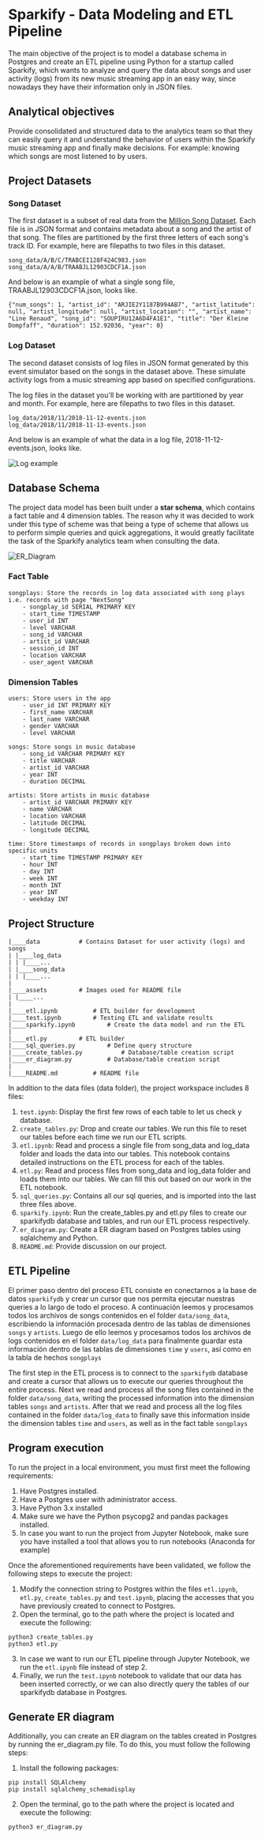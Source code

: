 # Sparkify - Data Modeling and ETL Pipeline

The main objective of the project is to model a database schema in Postgres and create an ETL pipeline using Python for a startup called Sparkify, which wants to analyze and query the data about songs and user activity (logs) from its new music streaming app in an easy way, since nowadays they have their information only in JSON files.

## Analytical objectives

Provide consolidated and structured data to the analytics team so that they can easily query it and understand the behavior of users within the Sparkify music streaming app and finally make decisions. For example: knowing which songs are most listened to by users.

## Project Datasets

### Song Dataset
The first dataset is a subset of real data from the [Million Song Dataset](https://labrosa.ee.columbia.edu/millionsong/). Each file is in JSON format and contains metadata about a song and the artist of that song. The files are partitioned by the first three letters of each song's track ID. For example, here are filepaths to two files in this dataset.

```
song_data/A/B/C/TRABCEI128F424C983.json
song_data/A/A/B/TRAABJL12903CDCF1A.json
```

And below is an example of what a single song file, TRAABJL12903CDCF1A.json, looks like.

```
{"num_songs": 1, "artist_id": "ARJIE2Y1187B994AB7", "artist_latitude": null, "artist_longitude": null, "artist_location": "", "artist_name": "Line Renaud", "song_id": "SOUPIRU12A6D4FA1E1", "title": "Der Kleine Dompfaff", "duration": 152.92036, "year": 0}
```

### Log Dataset
The second dataset consists of log files in JSON format generated by this event simulator based on the songs in the dataset above. These simulate activity logs from a music streaming app based on specified configurations.

The log files in the dataset you'll be working with are partitioned by year and month. For example, here are filepaths to two files in this dataset.

```
log_data/2018/11/2018-11-12-events.json
log_data/2018/11/2018-11-13-events.json
```

And below is an example of what the data in a log file, 2018-11-12-events.json, looks like.

![Log example](/assets/log-data.png)

## Database Schema

The project data model has been built under a **star schema**, which contains a fact table and 4 dimension tables. The reason why it was decided to work under this type of scheme was that being a type of scheme that allows us to perform simple queries and quick aggregations, it would greatly facilitate the task of the Sparkify analytics team when consulting the data.

![ER_Diagram](/assets/sparkifydb_erd.png)

### Fact Table
```
songplays: Store the records in log data associated with song plays i.e. records with page "NextSong"
    - songplay_id SERIAL PRIMARY KEY
    - start_time TIMESTAMP
    - user_id INT
    - level VARCHAR
    - song_id VARCHAR
    - artist_id VARCHAR
    - session_id INT
    - location VARCHAR
    - user_agent VARCHAR
```

### Dimension Tables
```
users: Store users in the app
    - user_id INT PRIMARY KEY
    - first_name VARCHAR
    - last_name VARCHAR
    - gender VARCHAR
    - level VARCHAR

songs: Store songs in music database
    - song_id VARCHAR PRIMARY KEY
    - title VARCHAR
    - artist_id VARCHAR
    - year INT
    - duration DECIMAL

artists: Store artists in music database
    - artist_id VARCHAR PRIMARY KEY
    - name VARCHAR
    - location VARCHAR
    - latitude DECIMAL
    - longitude DECIMAL

time: Store timestamps of records in songplays broken down into specific units
    - start_time TIMESTAMP PRIMARY KEY
    - hour INT
    - day INT
    - week INT
    - month INT
    - year INT
    - weekday INT
```

## Project Structure

```
|____data			# Contains Dataset for user activity (logs) and songs
| |____log_data
| | |____...
| |____song_data
| | |____...
|
|____assets			# Images used for README file
| |____...
|
|____etl.ipynb			# ETL builder for development
|____test.ipynb			# Testing ETL and validate results
|____sparkify.ipynb			# Create the data model and run the ETL
|
|____etl.py			# ETL builder
|____sql_queries.py			# Define query structure
|____create_tables.py			# Database/table creation script
|____er_diagram.py			# Database/table creation script
|
|____README.md			# README file
```

In addition to the data files (data folder), the project workspace includes 8 files:

1. ```test.ipynb```: Display the first few rows of each table to let us check y database.
2. ```create_tables.py```: Drop and create our tables. We run this file to reset our tables before each time we run our ETL scripts.
3. ```etl.ipynb```: Read and process a single file from song_data and log_data folder and loads the data into our tables. This notebook contains detailed instructions on the ETL process for each of the tables.
4. ```etl.py```: Read and process files from song_data and log_data folder and loads them into our tables. We can fill this out based on our work in the ETL notebook.
5. ```sql_queries.py```: Contains all our sql queries, and is imported into the last three files above.
6. ```sparkify.ipynb```: Run the create_tables.py and etl.py files to create our sparkifydb database and tables, and run our ETL process respectively.
7. ```er_diagram.py```: Create a ER diagram based on Postgres tables using sqlalchemy and Python.
8. ```README.md```: Provide discussion on our project.

## ETL Pipeline

El primer paso dentro del proceso ETL consiste en conectarnos a la base de datos ```sparkifydb``` y crear un cursor que nos permita ejecutar nuestras queries a lo largo de todo el proceso. A continuación leemos y procesamos todos los archivos de songs contenidos en el folder ```data/song_data```, escribiendo la información procesada dentro de las tablas de dimensiones ```songs``` y ```artists```. Luego de ello leemos y procesamos todos los archivos de logs contenidos en el folder ```data/log_data``` para finalmente guardar esta información dentro de las tablas de dimensiones ```time``` y ```users```, así como en la tabla de hechos ```songplays```

The first step in the ETL process is to connect to the ```sparkifydb``` database and create a cursor that allows us to execute our queries throughout the entire process. Next we read and process all the song files contained in the folder ```data/song_data```, writing the processed information into the dimension tables ```songs``` and ```artists```. After that we read and process all the log files contained in the folder ```data/log_data``` to finally save this information inside the dimension tables ```time``` and ```users```, as well as in the fact table ```songplays```

## Program execution

To run the project in a local environment, you must first meet the following requirements:

1. Have Postgres installed.
2. Have a Postgres user with administrator access.
3. Have Python 3.x installed
4. Make sure we have the Python psycopg2 and pandas packages installed.
5. In case you want to run the project from Jupyter Notebook, make sure you have installed a tool that allows you to run notebooks (Anaconda for example)

Once the aforementioned requirements have been validated, we follow the following steps to execute the project:

1. Modify the connection string to Postgres within the files ```etl.ipynb```, ```etl.py```, ```create_tables.py``` and ```test.ipynb```, placing the accesses that you have previously created to connect to Postgres.
2. Open the terminal, go to the path where the project is located and execute the following:
```
python3 create_tables.py
python3 etl.py
```
3. In case we want to run our ETL pipeline through Jupyter Notebook, we run the ```etl.ipynb``` file instead of step 2.
4. Finally, we run the ```test.ipynb``` notebook to validate that our data has been inserted correctly, or we can also directly query the tables of our sparkifydb database in Postgres.

## Generate ER diagram

Additionally, you can create an ER diagram on the tables created in Postgres by running the er_diagram.py file. To do this, you must follow the following steps:

1. Install the following packages:
```
pip install SQLAlchemy
pip install sqlalchemy_schemadisplay
```
2. Open the terminal, go to the path where the project is located and execute the following:
```
python3 er_diagram.py
```